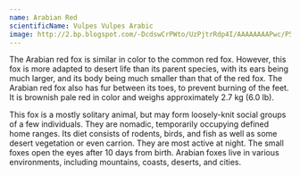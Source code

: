 ```yaml
---
name: Arabian Red
scientificName: Vulpes Vulpes Arabic
image: http://2.bp.blogspot.com/-DcdswCrPWto/UzPjtrRdp4I/AAAAAAAAPwc/P5OtYyLc0n4/w1200-h630-p-k-no-nu/Arabian_Red_Fox.jpg
---
```


The Arabian red fox is similar in color to the common red fox. However, this fox is more adapted to desert life than its parent species, with its ears being much larger, and its body being much smaller than that of the red fox. The Arabian red fox also has fur between its toes, to prevent burning of the feet. It is brownish pale red in color and weighs approximately 2.7 kg (6.0 lb).

This fox is a mostly solitary animal, but may form loosely-knit social groups of a few individuals. They are nomadic, temporarily occupying defined home ranges. Its diet consists of rodents, birds, and fish as well as some desert vegetation or even carrion. They are most active at night. The small foxes open the eyes after 10 days from birth. Arabian foxes live in various environments, including mountains, coasts, deserts, and cities.